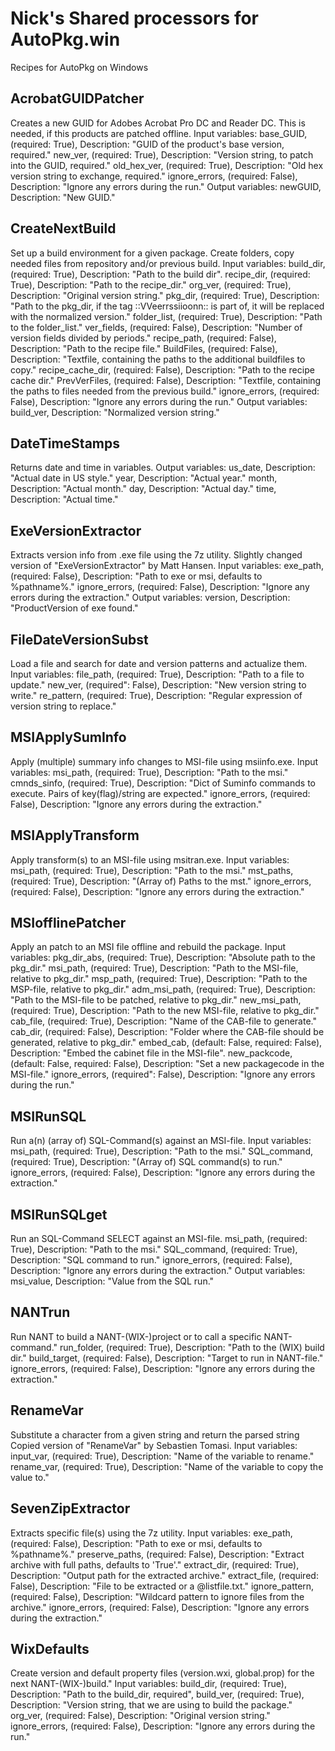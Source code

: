 Nick's Shared processors for AutoPkg.win
========================================

Recipes for AutoPkg on Windows

AcrobatGUIDPatcher
------------------
Creates a new GUID for Adobes Acrobat Pro DC and Reader DC.
This is needed, if this products are patched offline.
Input variables:
base_GUID, (required: True), Description: "GUID of the product's base version, required."
new_ver, (required: True), Description: "Version string, to patch into the GUID, required."
old_hex_ver, (required: True), Description: "Old hex version string to exchange, required."
ignore_errors, (required: False), Description: "Ignore any errors during the run."
Output variables:
newGUID, Description: "New GUID."
			
CreateNextBuild
---------------
Set up a build environment for a given package.
Create folders, copy needed files from repository and/or previous build.
Input variables:
build_dir, (required: True), Description: "Path to the build dir".
recipe_dir, (required: True), Description: "Path to the recipe_dir."
org_ver, (required: True), Description: "Original version string."
pkg_dir, (required: True), Description: "Path to the pkg_dir, if the tag ::VVeerrssiioonn:: is part of, it will be replaced with the normalized version."
folder_list, (required: True), Description: "Path to the folder_list."
ver_fields, (required: False), Description: "Number of version fields divided by periods."
recipe_path, (required: False), Description: "Path to the recipe file."
BuildFiles, (required: False), Description: "Textfile, containing the paths to the additional buildfiles to copy."
recipe_cache_dir, (required: False), Description: "Path to the recipe cache dir."
PrevVerFiles, (required: False), Description: "Textfile, containing the paths to files needed from the previous build."
ignore_errors, (required: False), Description: "Ignore any errors during the run."
Output variables:
build_ver, Description: "Normalized version string."


DateTimeStamps
--------------
Returns date and time in variables.
Output variables:
us_date, Description: "Actual date in US style."
year, Description: "Actual year."
month, Description: "Actual month."
day, Description: "Actual day."
time, Description: "Actual time."

ExeVersionExtractor
-------------------
Extracts version info from .exe file using the 7z utility.
Slightly changed version of "ExeVersionExtractor" by Matt Hansen.
Input variables:
exe_path, (required: False), Description: "Path to exe or msi, defaults to %pathname%."
ignore_errors, (required: False), Description: "Ignore any errors during the extraction."
Output variables:
version, Description: "ProductVersion of exe found." 
			
FileDateVersionSubst
--------------------
Load a file and search for date and version patterns and actualize them.
Input variables:
file_path, (required: True), Description: "Path to a file to update."
new_ver, (required": False), Description: "New version string to write."
re_pattern, (required: True), Description: "Regular expression of version string to replace."

MSIApplySumInfo
---------------
Apply (multiple) summary info changes to MSI-file using msiinfo.exe.
Input variables:
msi_path, (required: True), Description: "Path to the msi."
cmnds_sinfo, (required: True), Description: "Dict of Suminfo commands to execute. Pairs of key(flag)/string are expected."
ignore_errors, (required: False), Description: "Ignore any errors during the extraction."

MSIApplyTransform
-----------------
Apply transform(s) to an MSI-file using msitran.exe.
Input variables:
msi_path, (required: True), Description: "Path to the msi."
mst_paths, (required: True), Description: "(Array of) Paths to the mst."
ignore_errors, (required: False), Description: "Ignore any errors during the extraction."

MSIofflinePatcher
-----------------
Apply an patch to an MSI file offline and rebuild the package.
Input variables:
pkg_dir_abs, (required: True), Description: "Absolute path to the pkg_dir."
msi_path, (required: True), Description: "Path to the MSI-file, relative to pkg_dir."
msp_path, (required: True), Description: "Path to the MSP-file, relative to pkg_dir."
adm_msi_path, (required: True), Description: "Path to the MSI-file to be patched, relative to pkg_dir."
new_msi_path, (required: True), Description: "Path to the new MSI-file, relative to pkg_dir."
cab_file, (required: True), Description: "Name of the CAB-file to generate."
cab_dir, (required: False), Description: "Folder where the CAB-file should be generated, relative to pkg_dir."
embed_cab, (default: False, required: False), Description: "Embed the cabinet file in the MSI-file".
new_packcode, (default: False, required: False), Description: "Set a new packagecode in the MSI-file."
ignore_errors, (required": False), Description: "Ignore any errors during the run."

MSIRunSQL
---------
Run a(n) (array of) SQL-Command(s) against an MSI-file.
Input variables:
msi_path, (required: True), Description: "Path to the msi."
SQL_command, (required: True), Description: "(Array of) SQL command(s) to run."
ignore_errors, (required: False), Description: "Ignore any errors during the extraction."

MSIRunSQLget
------------
Run an SQL-Command SELECT against an MSI-file.
msi_path, (required: True), Description: "Path to the msi."
SQL_command, (required: True), Description: "SQL command to run."
ignore_errors, (required: False), Description: "Ignore any errors during the extraction."
Output variables:
msi_value, Description: "Value from the SQL run."

NANTrun
-------
Run NANT to build a NANT-(WIX-)project or to call a specific NANT-command."
run_folder, (required: True), Description: "Path to the (WIX) build dir."
build_target, (required: False), Description: "Target to run in NANT-file."
ignore_errors, (required: False), Description: "Ignore any errors during the extraction."

RenameVar
---------
Substitute a character from a given string and return the parsed string
Copied version of "RenameVar" by Sebastien Tomasi.
Input variables:
input_var, (required: True), Description: "Name of the variable to rename."
rename_var, (required: True), Description: "Name of the variable to copy the value to."

SevenZipExtractor
-----------------
Extracts specific file(s) using the 7z utility.
Input variables:
exe_path, (required: False), Description: "Path to exe or msi, defaults to %pathname%."
preserve_paths, (required: False), Description: "Extract archive with full paths, defaults to 'True'."
extract_dir, (required: True), Description: "Output path for the extracted archive."
extract_file, (required: False), Description: "File to be extracted or a @listfile.txt."
ignore_pattern, (required: False), Description: "Wildcard pattern to ignore files from the archive."
ignore_errors, (required: False), Description: "Ignore any errors during the extraction."

WixDefaults
-----------
Create version and default property files (version.wxi, global.prop) for the next NANT-(WIX-)build."
Input variables:
build_dir, (required: True), Description: "Path to the build_dir, required",
build_ver, (required: True), Description: "Version string, that we are using to build the package."
org_ver, (required: False), Description: "Original version string."
ignore_errors, (required: False), Description: "Ignore any errors during the run."
